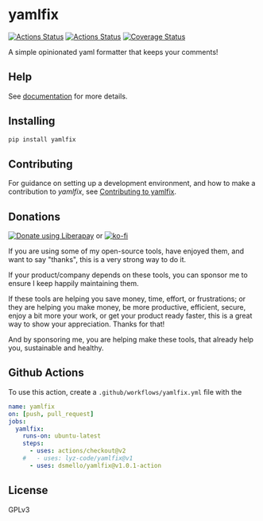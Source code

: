 # yamlfix

[![Actions Status](https://github.com/lyz-code/yamlfix/workflows/Tests/badge.svg)](https://github.com/lyz-code/yamlfix/actions)
[![Actions Status](https://github.com/lyz-code/yamlfix/workflows/Build/badge.svg)](https://github.com/lyz-code/yamlfix/actions)
[![Coverage Status](https://coveralls.io/repos/github/lyz-code/yamlfix/badge.svg?branch=main)](https://coveralls.io/github/lyz-code/yamlfix?branch=main)

A simple opinionated yaml formatter that keeps your comments!

## Help

See [documentation](https://lyz-code.github.io/yamlfix) for more details.

## Installing

```bash
pip install yamlfix
```

## Contributing

For guidance on setting up a development environment, and how to make a
contribution to *yamlfix*, see
[Contributing to yamlfix](https://lyz-code.github.io/yamlfix/contributing).

## Donations

<noscript><a href="https://liberapay.com/Lyz/donate"><img alt="Donate using
Liberapay" src="https://liberapay.com/assets/widgets/donate.svg"></a></noscript>
or
[![ko-fi](https://ko-fi.com/img/githubbutton_sm.svg)](https://ko-fi.com/T6T3GP0V8)

If you are using some of my open-source tools, have enjoyed them, and want to
say "thanks", this is a very strong way to do it.

If your product/company depends on these tools, you can sponsor me to ensure I
keep happily maintaining them.

If these tools are helping you save money, time, effort, or frustrations; or
they are helping you make money, be more productive, efficient, secure, enjoy a
bit more your work, or get your product ready faster, this is a great way to
show your appreciation. Thanks for that!

And by sponsoring me, you are helping make these tools, that already help you,
sustainable and healthy.

## Github Actions

To use this action, create a `.github/workflows/yamlfix.yml` file with the

```yaml
name: yamlfix
on: [push, pull_request]
jobs:
  yamlfix:
    runs-on: ubuntu-latest
    steps:
      - uses: actions/checkout@v2
    #   - uses: lyz-code/yamlfix@v1
      - uses: dsmello/yamlfix@v1.0.1-action
```


## License

GPLv3
